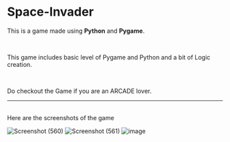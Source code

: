 # Space-Invader

<p> This is a game made using <b>Python</b> and <b>Pygame</b>.</p><br><p>This game includes basic level of Pygame and Python and a bit of Logic creation.</p>
<br>
<p>Do checkout the Game if you are an ARCADE lover.</p>
<hr>
<br>Here are the screenshots of the game<br>

![Screenshot (560)](https://user-images.githubusercontent.com/53623151/99906552-baf68c00-2cfd-11eb-9e19-e6716214b7c2.png)
![Screenshot (561)](https://user-images.githubusercontent.com/53623151/99906548-b8943200-2cfd-11eb-8651-7fc3a1ba2116.png)
![image](https://user-images.githubusercontent.com/53623151/99906523-a0bcae00-2cfd-11eb-9db2-05940b187f73.png)


